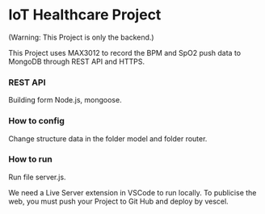 
# IoT Healthcare Project

(Warning: This Project is only the backend.)

This Project uses MAX3012 to record the BPM and SpO2 push data to MongoDB through REST API and HTTPS.

### REST API
Building form Node.js, mongoose.


### How to config
Change structure data in the folder model and folder router.

### How to run
Run file server.js.

We need a Live Server extension in VSCode to run locally.
To publicise the web, you must push your Project to Git Hub and deploy by vescel.
